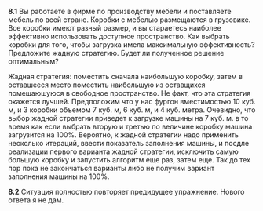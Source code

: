 **8.1**  Вы работаете в фирме по производству мебели и поставляете мебель по всей стране. Коробки с мебелью размещаются в грузовике. Все коробки имеют разный размер, и вы стараетесь наиболее эффективно использовать доступное пространство. Как выбрать коробки для того, чтобы загрузка имела максимальную эффективность? Предложите жадную стратегию. Будет ли полученное решение оптимальным?

Жадная стратегия: поместить сначала наибольшую коробку, затем в оставшееся место поместить наибольшую из оставщихся помешаюшуюся в свободное пространство. Не факт, что эта стратегия окажется лучшей. Предположим что у нас фургон вместимостью 10 куб. м, и 3 коробки объемом 7 куб. м, 6 куб. м, и 4 куб. метра. Очевидно, что выбор жадной стратегии приведет к загрузке машины на 7 куб. м. в то время как если выбрать вторую и третью по величине коробку машина загрузится на 100%.
Вероятно, к жадной стратегии надо применить несколько итераций, ввести показатель заполнения машины, и посдле реализации первого варианта жадной стратегии, исключить самую большую коробку и запустить алгоритм еще раз, затем еще. Так до тех пор пока не закончаться варианты либо не получим вариант заполнения машины на 100%.

**8.2** Ситуация полностью повторяет предидущее упражнение. Нового ответа я не дам.
